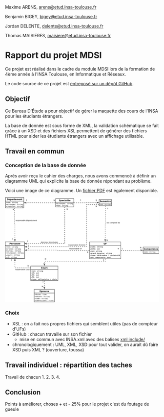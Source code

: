 Maxime ARENS, [arens@etud.insa-toulouse.fr](mailto:arens@etud.insa-toulouse.fr)

Benjamin BIGEY, [bigey@etud.insa-toulouse.fr](mailto:bigey@etud.insa-toulouse.fr)

Jordan DELENTE, [delente@etud.insa-toulouse.fr](mailto:delente@etud.insa-toulouse.fr)

Thomas MAISIERES, [maisiere@etud.insa-toulouse.fr](mailto:maisiere@etud.insa-toulouse.fr)

# Rapport du projet MDSI

Ce projet est réalisé dans le cadre du module MDSI lors de la formation de 4ème année à l'INSA Toulouse, en Informatique et Réseaux.

Le code source de ce projet est [entreposé sur un dépôt GitHub](https://github.com/Terae/MDSI/tree/master/Project).

## Objectif

Ce Bureau D'Étude a pour objectif de gérer la maquette des cours de l'INSA pour les étudiants étrangers.

La base de donnée est sous forme de XML, la validation schématique se fait grâce à un XSD et des fichiers XSL permettent de générer des fichiers HTML pour aider les étudiants étrangers avec un affichage utilisable.

## Travail en commun

### Conception de la base de donnée

Après avoir reçu le cahier des charges, nous avons commencé à définir un diagramme UML qui explicite la base de donnée répondant au problème.

Voici une image de ce diagramme. Un [fichier PDF](https://github.com/Terae/MDSI/blob/master/Project/UML.pdf) est également disponible.

![Diagramme UML](UML.png)

### Choix
* XSL : on a fait nos propres fichiers qui semblent utiles (pas de compteur d'UFs)
* GitHub : chacun travaille sur son fichier
	* mise en commun avec INSA.xml avec des balises <xml:include/>
* chronologiquement : UML, XML, XSD pour tout valider, on aurait dû faire XSD puis XML ? (ouverture, toussa)

## Travail individuel : répartition des taches

Travail de chacun
1.
2.
3.
4.


## Conclusion

Points à améliorer, choses + et -
25% pour le projet c'est du foutage de gueule
